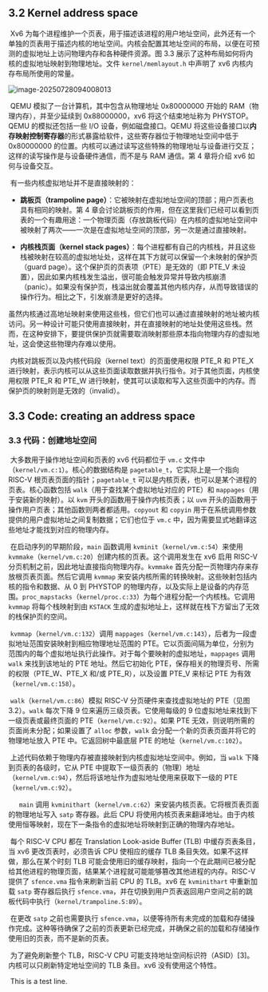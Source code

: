 ## 3.2 Kernel  address space

​	Xv6 为每个进程维护一个页表，用于描述该进程的用户地址空间，此外还有一个单独的页表用于描述内核的地址空间。内核会配置其地址空间的布局，以便在可预测的虚拟地址上访问物理内存和各种硬件资源。图 3.3 展示了这种布局如何将内核的虚拟地址映射到物理地址。文件 `kernel/memlayout.h` 中声明了 xv6 内核内存布局所使用的常量。

![image-20250728094008013](C:\Users\Administrator\AppData\Roaming\Typora\typora-user-images\image-20250728094008013.png)

​	QEMU 模拟了一台计算机，其中包含从物理地址 0x80000000 开始的 RAM（物理内存），并至少延续到 0x88000000，xv6 将这个结束地址称为 PHYSTOP。QEMU 的模拟还包括一些 I/O 设备，例如磁盘接口。QEMU 将这些设备接口以**内存映射控制寄存器**的形式暴露给软件，这些寄存器位于物理地址空间中低于 0x80000000 的位置。内核可以通过读写这些特殊的物理地址与设备进行交互；这样的读写操作是与设备硬件通信，而不是与 RAM 通信。第 4 章将介绍 xv6 如何与设备交互。

​	有一些内核虚拟地址并不是直接映射的：

- **跳板页（trampoline page）**：它被映射在虚拟地址空间的顶部；用户页表也具有相同的映射。第 4 章会讨论跳板页的作用，但在这里我们已经可以看到页表的一个有趣用途：一个物理页面（存放跳板代码）在内核的虚拟地址空间中被映射了两次——一次是在虚拟地址空间的顶部，另一次是通过直接映射。
  
- **内核栈页面（kernel stack pages）**：每个进程都有自己的内核栈，并且这些栈被映射在较高的虚拟地址处，这样在其下方就可以保留一个未映射的保护页（guard page）。这个保护页的页表项（PTE）是无效的（即 PTE_V 未设置），因此如果内核栈发生溢出，很可能会触发异常并导致内核崩溃（panic）。如果没有保护页，栈溢出就会覆盖其他内核内存，从而导致错误的操作行为。相比之下，引发崩溃是更好的选择。

​	虽然内核通过高地址映射来使用这些栈，但它们也可以通过直接映射的地址被内核访问。另一种设计可能只使用直接映射，并在直接映射的地址处使用这些栈。然而，在这种安排下，要提供保护页就需要取消映射那些原本指向物理内存的虚拟地址，这会使这些物理内存难以使用。

​	内核对跳板页以及内核代码段（kernel text）的页面使用权限 PTE_R 和 PTE_X 进行映射，表示内核可以从这些页面读取数据并执行指令。对于其他页面，内核使用权限 PTE_R 和 PTE_W 进行映射，使其可以读取和写入这些页面中的内存。而保护页的映射则是无效的（invalid）。



##  3.3 Code: creating an address space

### 3.3 代码：创建地址空间

​	大多数用于操作地址空间和页表的 xv6 代码都位于 `vm.c` 文件中（`kernel/vm.c:1`）。核心的数据结构是 `pagetable_t`，它实际上是一个指向 RISC-V 根页表页面的指针；`pagetable_t` 可以是内核页表，也可以是某个进程的页表。核心函数包括 `walk`（用于查找某个虚拟地址对应的 PTE）和 `mappages`（用于安装新的映射）。以 `kvm` 开头的函数用于操作内核页表；以 `uvm` 开头的函数用于操作用户页表；其他函数则两者都适用。`copyout` 和 `copyin` 用于在系统调用参数提供的用户虚拟地址之间复制数据；它们也位于 `vm.c` 中，因为需要显式地翻译这些地址才能找到对应的物理内存。

​	在启动序列的早期阶段，`main` 函数调用 `kvminit`（`kernel/vm.c:54`）来使用 `kvmmake`（`kernel/vm.c:20`）创建内核的页表。这个调用发生在 xv6 启用 RISC-V 分页机制之前，因此地址直接指向物理内存。`kvmmake` 首先分配一页物理内存来存放根页表页面。然后它调用 `kvmmap` 来安装内核所需的转换映射。这些映射包括内核的指令和数据、从 0 到 PHYSTOP 的物理内存，以及实际上是设备的内存范围。`proc_mapstacks`（`kernel/proc.c:33`）为每个进程分配一个内核栈。它调用 `kvmmap` 将每个栈映射到由 `KSTACK` 生成的虚拟地址上，这样就在栈下方留出了无效的栈保护页的空间。

​	`kvmmap`（`kernel/vm.c:132`）调用 `mappages`（`kernel/vm.c:143`），后者为一段虚拟地址范围安装映射到相应物理地址范围的 PTE。它以页面间隔为单位，分别为范围内的每个虚拟地址执行此操作。对于每个要映射的虚拟地址，`mappages` 调用 `walk` 来找到该地址的 PTE 地址。然后它初始化 PTE，保存相关的物理页号、所需的权限（PTE_W、PTE_X 和/或 PTE_R），以及设置 PTE_V 来标记 PTE 为有效（`kernel/vm.c:158`）。

​	`walk`（`kernel/vm.c:86`）模拟 RISC-V 分页硬件来查找虚拟地址的 PTE（见图 3.2）。`walk` 每次下降 9 位来遍历三级页表。它使用每级的 9 位虚拟地址来找到下一级页表或最终页面的 PTE（`kernel/vm.c:92`）。如果 PTE 无效，则说明所需的页面尚未分配；如果设置了 `alloc` 参数，`walk` 会分配一个新的页表页面并将它的物理地址放入 PTE 中。它返回树中最底层 PTE 的地址（`kernel/vm.c:102`）。

​	上述代码依赖于物理内存被直接映射到内核虚拟地址空间中。例如，当 `walk` 下降到页表的各级时，它从 PTE 中提取下一级页表的（物理）地址（`kernel/vm.c:94`），然后将该地址作为虚拟地址使用来获取下一级的 PTE（`kernel/vm.c:92`）。

`	main` 调用 `kvminithart`（`kernel/vm.c:62`）来安装内核页表。它将根页表页面的物理地址写入 `satp` 寄存器。此后 CPU 将使用内核页表来翻译地址。由于内核使用恒等映射，现在下一条指令的虚拟地址将映射到正确的物理内存地址。

​	每个 RISC-V CPU 都在 Translation Look-aside Buffer (TLB) 中缓存页表条目，当 xv6 更改页表时，必须告诉 CPU 使相应的缓存 TLB 条目失效。如果不这样做，那么在某个时刻 TLB 可能会使用旧的缓存映射，指向一个在此期间已被分配给其他进程的物理页面，结果某个进程就可能能够篡改其他进程的内存。RISC-V 提供了 `sfence.vma` 指令来刷新当前 CPU 的 TLB。xv6 在 `kvminithart` 中重新加载 `satp` 寄存器后执行 `sfence.vma`，并在切换到用户页表返回用户空间之前的跳板代码中执行（`kernel/trampoline.S:89`）。

​	在更改 `satp` 之前也需要执行 `sfence.vma`，以便等待所有未完成的加载和存储操作完成。这种等待确保了之前的页表更新已经完成，并确保之前的加载和存储操作使用旧的页表，而不是新的页表。

​	为了避免刷新整个 TLB，RISC-V CPU 可能支持地址空间标识符（ASID）[3]。内核可以只刷新特定地址空间的 TLB 条目。xv6 没有使用这个特性。

​	This is a test line.